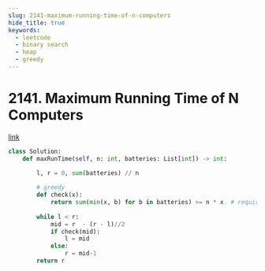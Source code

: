 ```yaml
---
slug: 2141-maximum-running-time-of-n-computers
hide_title: true
keywords:
  - leetcode
  - binary search
  - heap
  - greedy
---
```


# 2141. Maximum Running Time of N Computers

[link](https://leetcode.com/problems/maximum-running-time-of-n-computers/description/)

```python
class Solution:
    def maxRunTime(self, n: int, batteries: List[int]) -> int:

        l, r = 0, sum(batteries) // n
        
        # greedy
        def check(x):
            return sum(min(x, b) for b in batteries) >= n * x  # required capacity
        
        while l < r:
            mid = r  - (r - l)//2
            if check(mid):
                l = mid
            else:
                r = mid-1
        return r
```
